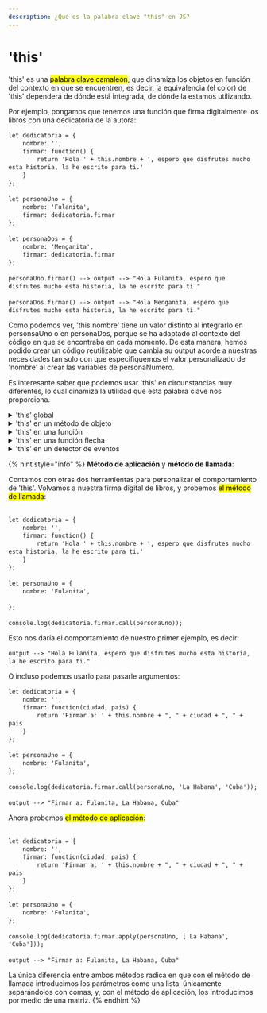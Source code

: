 ```yaml
---
description: ¿Qué es la palabra clave "this" en JS?
---
```


# 'this'

'this' es una <mark style="background-color:$info;">palabra clave camaleón</mark>, que dinamiza los objetos en función del contexto en que se encuentren, es decir, la equivalencia (el color) de 'this' dependerá de dónde está integrada, de dónde la estamos utilizando.&#x20;

Por ejemplo, pongamos que tenemos una función que firma digitalmente los libros con una dedicatoria de la autora:&#x20;

```
let dedicatoria = {
    nombre: '',
    firmar: function() {
        return 'Hola ' + this.nombre + ', espero que disfrutes mucho esta historia, la he escrito para ti.'
    }
};

let personaUno = {
    nombre: 'Fulanita',
    firmar: dedicatoria.firmar
};

let personaDos = {
    nombre: 'Menganita',
    firmar: dedicatoria.firmar
};

personaUno.firmar() --> output --> "Hola Fulanita, espero que disfrutes mucho esta historia, la he escrito para ti."

personaDos.firmar() --> output --> "Hola Menganita, espero que disfrutes mucho esta historia, la he escrito para ti."
```

Como podemos ver, 'this.nombre' tiene un valor distinto al integrarlo en personsaUno o en personaDos, porque se ha adaptado al contexto del código en que se encontraba en cada momento. De esta manera, hemos podido crear un código reutilizable que cambia su output acorde a nuestras necesidades tan solo con que especifiquemos el valor personalizado de 'nombre' al crear las variables de personaNumero.

Es interesante saber que podemos usar 'this' en circunstancias muy diferentes, lo cual dinamiza la utilidad que esta palabra clave nos proporciona.

<details>

<summary>'this' global</summary>

Si, en Google Chrome, entramos en cualquier página web, buscamos la función de 'inspeccionar' y metemos _console.log(this);_ en la consola el output será el objeto global de la página, es decir 'Window' (objeto que, si queremos, podremos abrir y desglosar).

</details>

<details>

<summary>'this' en un método de objeto</summary>

```javacsript
let user = {
    nombre: "Nombre",
    apellido: "Apellido",
    id: 4444,
    veamosThis: function() {
      return this;
    }
};

console.log(user.veamosThis());


El output será --> // [object Object] {...} 
```



Y, si expandimos las llaves del output tendremos:

```
// [object Object] 

{
  "nombre": "Nombre",
  "apellido": "Apellido",
  "id": 4444,
  "veamosThis": function () {\n    return this;\n  }
}
```

Así, si deseamos profundizar, podemos acceder a las propiedades que se encuentran dentro del objeto:

```
let user = {
    nombre: "Nombre",
    apellido: "Apellido",
    id: 4444,
    obtenerInformacion: function() {
      return this.nombre + ' ' + this.apellido + ' tiene un id de ' + this.id;
    }
};

console.log(user.obtenerInformacion());

El output será --> "Nombre Apellido tiene un id de 4444"
```



</details>

<details>

<summary>'this' en una función</summary>

```
function thisFuncion() {
    console.log(this);
}
```

De nuevo, el output de la función thisFuncion será el objeto global de la página ('Window'), que, de nuevo, podremos abrir y desglosar, si lo deseamos.

</details>

<details>

<summary>'this' en una función flecha</summary>

Es importante que sepamos que, por medio de una función flecha, no vamos a poder acceder al objeto. Como demostración, implementemos, en el ejemplo previo, una función flecha, y veamos el output que nos ofrece:

```
let user = {
    nombre: "Nombre",
    apellido: "Apellido",
    id: 4444,
    veamosThis: () => this.nombre + ' ' + this.apellido + ' tiene un id de ' + this.id
        
};


console.log(user.veamosThis());


El output será --> undefined undefined tiene un id de undefined
```

</details>

<details>

<summary>'this' en un detector de eventos</summary>

En este contexto, 'this' hará referencia al elemento DOM que causó el evento. Para probarlo, añadamos a nuestra página el botón _clickeame_:

<figure><img src="../.gitbook/assets/javscript-this-output.png" alt=""><figcaption></figcaption></figure>

Ahora creamos un detector de eventos cuando pulsemos el botón, del cual el output que deseamos obtener es el valor de 'this':

```
document.getElementById('button').addEventListener('click', function() {
  console.log(this);
})
```

El output que obtendremos con esto será, como ya hemos dicho, el elemento que originó la activación del evento, es decir, nuestro botón _clickeame:_

```
output --> <button id="button">Clickeame</button>
```

</details>

{% hint style="info" %}
**Método de aplicación** y **método de llamada**:

Contamos con otras dos herramientas para personalizar el comportamiento de 'this'. Volvamos a nuestra firma digital de libros, y probemos <mark style="background-color:$info;">el método de llamada</mark>:&#x20;

```

let dedicatoria = {
    nombre: '',
    firmar: function() {
        return 'Hola ' + this.nombre + ', espero que disfrutes mucho esta historia, la he escrito para ti.'
    }
};

let personaUno = {
    nombre: 'Fulanita',

};

console.log(dedicatoria.firmar.call(personaUno));
```



Esto nos daría el comportamiento de nuestro primer ejemplo, es decir:

```
output --> "Hola Fulanita, espero que disfrutes mucho esta historia, la he escrito para ti."
```



O incluso podemos usarlo para pasarle argumentos:

```
let dedicatoria = {
    nombre: '',
    firmar: function(ciudad, pais) {
        return 'Firmar a: ' + this.nombre + ", " + ciudad + ", " + pais
    }
};

let personaUno = {
    nombre: 'Fulanita',
};

console.log(dedicatoria.firmar.call(personaUno, 'La Habana', 'Cuba'));

output --> "Firmar a: Fulanita, La Habana, Cuba"

```

Ahora probemos <mark style="background-color:$info;">el método de aplicación</mark>:

```

let dedicatoria = {
    nombre: '',
    firmar: function(ciudad, pais) {
        return 'Firmar a: ' + this.nombre + ", " + ciudad + ", " + pais
    }
};

let personaUno = {
    nombre: 'Fulanita',
};

console.log(dedicatoria.firmar.apply(personaUno, ['La Habana', 'Cuba']));

output --> "Firmar a: Fulanita, La Habana, Cuba"
```



La única diferencia entre ambos métodos radica en que con el método de llamada introducimos los parámetros como una lista, únicamente separándolos con comas, y, con el método de aplicación, los introducimos por medio de una matriz.
{% endhint %}

```
```

